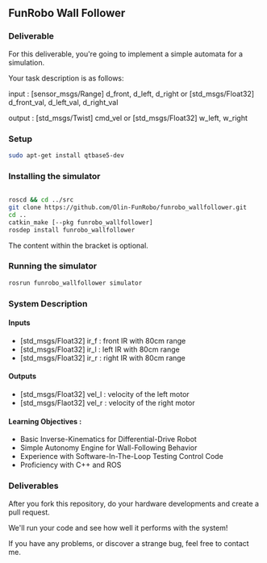 ## FunRobo Wall Follower

### Deliverable

For this deliverable, you're going to implement a simple automata for a simulation.

Your task description is as follows:

input : [sensor_msgs/Range] d_front, d_left, d_right
		or [std_msgs/Float32] d_front_val, d_left_val, d_right_val

output : [std_msgs/Twist] cmd_vel
		or [std_msgs/Float32] w_left, w_right

### Setup

```bash
sudo apt-get install qtbase5-dev
```

### Installing the simulator

```bash

roscd && cd ../src
git clone https://github.com/Olin-FunRobo/funrobo_wallfollower.git 
cd ..
catkin_make [--pkg funrobo_wallfollower]
rosdep install funrobo_wallfollower
```
The content within the bracket is optional.

### Running the simulator

```bash
rosrun funrobo_wallfollower simulator
```

### System Description

#### Inputs

- [std_msgs/Float32] ir_f : front IR with 80cm range
- [std_msgs/Float32] ir_l : left IR with 80cm range
- [std_msgs/Float32] ir_r : right IR with 80cm range

#### Outputs

- [std_msgs/Float32] vel_l : velocity of the left motor
- [std_msgs/Flaot32] vel_r : velocity of the right motor

#### Learning Objectives :

- Basic Inverse-Kinematics for Differential-Drive Robot
- Simple Autonomy Engine for Wall-Following Behavior
- Experience with Software-In-The-Loop Testing Control Code
- Proficiency with C++ and ROS

### Deliverables

After you fork this repository, do your hardware developments and create a pull request.

We'll run your code and see how well it performs with the system!

If you have any problems, or discover a strange bug, feel free to contact me.
